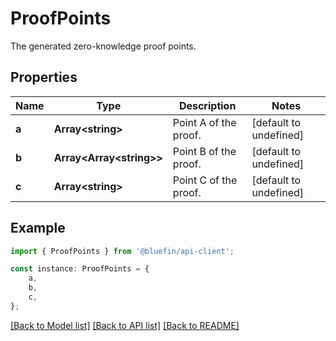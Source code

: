 # ProofPoints

The generated zero-knowledge proof points.

## Properties

Name | Type | Description | Notes
------------ | ------------- | ------------- | -------------
**a** | **Array&lt;string&gt;** | Point A of the proof. | [default to undefined]
**b** | **Array&lt;Array&lt;string&gt;&gt;** | Point B of the proof. | [default to undefined]
**c** | **Array&lt;string&gt;** | Point C of the proof. | [default to undefined]

## Example

```typescript
import { ProofPoints } from '@bluefin/api-client';

const instance: ProofPoints = {
    a,
    b,
    c,
};
```

[[Back to Model list]](../README.md#documentation-for-models) [[Back to API list]](../README.md#documentation-for-api-endpoints) [[Back to README]](../README.md)
